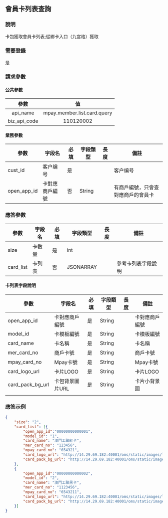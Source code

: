 ## 會員卡列表查詢

### 說明

卡包獲取會員卡列表;從綁卡入口（九宮格）獲取

### 需要登錄

是

### 請求參數

#### 公共參數

|     參數     |             值              |
| :----------: | :-------------------------: |
|   api_name   | mpay.member.list.card.query |
| biz_api_code |          110120002          |



#### 業務參數

| 參數       | 字段名         | 必填 | 字段類型 | 長度 | 備註                               |
| ---------- | -------------- | ---- | -------- | ---- | ---------------------------------- |
| cust_id    | 客户编号       | 是   |          |      | 客户编号                           |
| open_app_id | 卡對應商戶編號 | 否   | String   |      | 有商戶編號，只會查對應商戶的會員卡 |

### 應答參數

| 參數        | 字段名 | 必填 | 字段類型  | 長度 | 備註               |
| ----------- | ------ | ---- | --------- | ---- | ------------------ |
| size | 卡數量 | 是   | int       |      |                    |
| card_list   | 卡列表 | 否   | JSONARRAY |      | 參考卡列表字段說明 |

#### 卡列表字段說明

| 參數             | 字段名          | 必填 | 字段類型 | 長度 | 備註           |
| ---------------- | --------------- | ---- | -------- | ---- | -------------- |
| open_app_id       | 卡對應商戶編號  | 是   | String   |      | 卡對應商戶編號 |
| model_id         | 卡模板編號      | 是   | String   |      | 卡模板編號     |
| card_name         | 卡名稱      | 是   | String   |      | 卡名稱     |
| mer_card_no      | 商戶卡號        | 是   | String   |      | 商戶卡號       |
| mpay_card_no     | Mpay卡號        | 是   | String   |      | Mpay卡號       |
| card_logo_url    | 卡片LOGO        | 是   | String   |      | 卡片LOGO       |
| card_pack_bg_url | 卡包背景圖片URL | 是   | String   |      | 卡片小背景圖   |
|                  |                 |      |          |      |                |

### 應答示例

```json
{
	"size": "2",
	"card_list": [{
		"open_app_id":"00000000000001",
		"model_id": "1",
		"card_name": "澳門工聯紅卡",
		"mer_card_no": "123456",
		"mpay_card_no": "654321",
		"card_logo_url": "http://14.29.69.182:40001/oms/static/images/logo.png",
		"card_pack_bg_url": "http://14.29.69.182:40001/oms/static/images/logo.png"
	},
	{
		"open_app_id":"00000000000002",
		"model_id": "2",
		"card_name": "澳門工聯黑卡",
		"mer_card_no": "1123456",
		"mpay_card_no": "6543211",
		"card_logo_url": "http://14.29.69.182:40001/oms/static/images/logo.png",
		"card_pack_bg_url": "http://14.29.69.182:40001/oms/static/images/logo.png"
	}]
}
```



